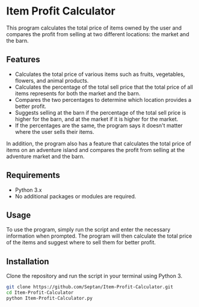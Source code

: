 # Item Profit Calculator

This program calculates the total price of items owned by the user and compares the profit from selling at two different locations: the market and the barn.

## Features

- Calculates the total price of various items such as fruits, vegetables, flowers, and animal products.
- Calculates the percentage of the total sell price that the total price of all items represents for both the market and the barn.
- Compares the two percentages to determine which location provides a better profit.
- Suggests selling at the barn if the percentage of the total sell price is higher for the barn, and at the market if it is higher for the market.
- If the percentages are the same, the program says it doesn't matter where the user sells their items.

In addition, the program also has a feature that calculates the total price of items on an adventure island and compares the profit from selling at the adventure market and the barn.

## Requirements

- Python 3.x
- No additional packages or modules are required.

## Usage

To use the program, simply run the script and enter the necessary information when prompted. The program will then calculate the total price of the items and suggest where to sell them for better profit.

## Installation

Clone the repository and run the script in your terminal using Python 3.

```bash
git clone https://github.com/Septan/Item-Profit-Calculator.git
cd Item-Profit-Calculator
python Item-Profit-Calculator.py
